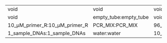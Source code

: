 ||||
|----|----|----|
|void|void|void|
|void|empty_tube:empty_tube|void|
|10_µM_primer_R:10_µM_primer_R|PCR_MIX:PCR_MIX|96_well_PCR_plate:96_well_PCR_plate|
|1_sample_DNAs:1_sample_DNAs|water:water|10_µM_primer_F:10_µM_primer_F|
